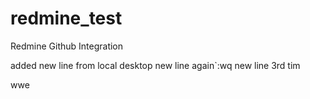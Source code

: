 # redmine_test
Redmine Github Integration

added new line from local desktop
new line again`:wq
new line 3rd tim

wwe
